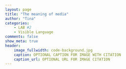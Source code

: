 ```yaml
---
layout: page  
title: "The meaning of media"  
author: "Tina"  
categories:  
    - LAB #2
    - Visible Language
comments: false  
show_meta: true
header:
    image_fullwidth: code-background.jpg
    caption: OPTIONAL CAPTION FOR IMAGE WITH CITATION
    caption_url: OPTIONAL URL FOR IMAGE CITATION
---
```

